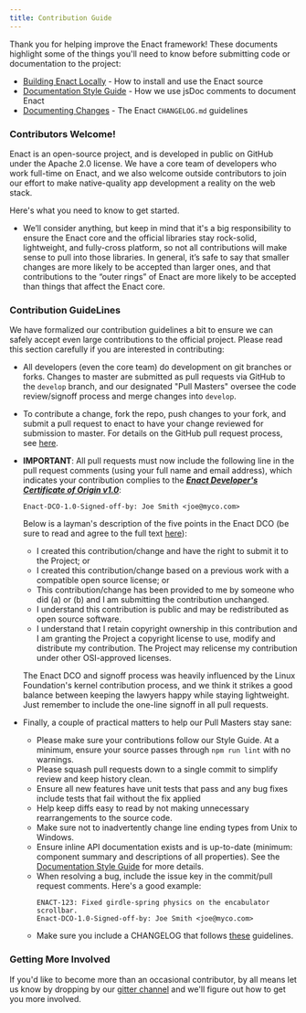 ```yaml
---
title: Contribution Guide
---
```


Thank you for helping improve the Enact framework! These documents highlight some of the things you'll need to know before
submitting code or documentation to the project:

<!-- *   [Coding Style Guide](./code-style.md) - The Enact code style explained -->
*   [Building Enact Locally](./building-enact-locally.md) - How to install and use the Enact source
*   [Documentation Style Guide](./documentation.md) - How we use jsDoc comments to document Enact
*   [Documenting Changes](./changelogs.md) -  The Enact `CHANGELOG.md` guidelines

### Contributors Welcome!

Enact is an open-source project, and is developed in public on GitHub under the Apache 2.0 license. We have a core team of
developers who work full-time on Enact, and we also welcome outside contributors to join our effort to make native-quality
app development a reality on the web stack.

Here's what you need to know to get started.

*   We’ll consider anything, but keep in mind that it's a big responsibility to ensure the Enact core and the official
	libraries stay rock-solid, lightweight, and fully-cross platform, so not all contributions will make sense to pull into
	those libraries. In general, it’s safe to say that smaller changes are more likely to be accepted than larger ones, and
	that contributions to the “outer rings” of Enact are more likely to be accepted than things that affect the Enact core.

### Contribution GuideLines

We have formalized our contribution guidelines a bit to ensure we can safely accept even large contributions to the official
project. Please read this section carefully if you are interested in contributing:

*   All developers (even the core team) do development on git branches or forks. Changes to master are submitted as pull requests
	via GitHub to the `develop` branch, and our designated "Pull Masters" oversee the code review/signoff process and merge changes
	into `develop`.

*   To contribute a change, fork the repo, push changes to your fork, and submit a pull request to enact to have your change
	reviewed for submission to master. For details on the GitHub pull request process, see [here](https://help.github.com/articles/using-pull-requests).

*   **IMPORTANT**: All pull requests must now include the following line in the pull request comments (using your full name and email
	address), which indicates your contribution complies to the ***[Enact Developer's Certificate of Origin v1.0](./dco.md)***:

	`Enact-DCO-1.0-Signed-off-by: Joe Smith <joe@myco.com>`

	Below is a layman's description of the five points in the Enact DCO (be sure to read and agree to the full text [here](./dco.md)):

	*   I created this contribution/change and have the right to submit it to the Project; or
	*   I created this contribution/change based on a previous work with a compatible open source license; or
	*   This contribution/change has been provided to me by someone who did (a) or (b) and I am submitting the contribution unchanged.
	*   I understand this contribution is public and may be redistributed as open source software.
	*   I understand that I retain copyright ownership in this contribution and I am granting the Project a copyright license to
		use, modify and distribute my contribution. The Project may relicense my contribution under other OSI-approved licenses.
	
	The Enact DCO and signoff process was heavily influenced by the Linux Foundation's kernel contribution process, and we think
	it strikes a good balance between keeping the lawyers happy while staying lightweight. Just remember to include the one-line
	signoff in all pull requests.

*   Finally, a couple of practical matters to help our Pull Masters stay sane:

	*   Please make sure your contributions follow our Style Guide.  At a minimum, ensure your source passes through
	`npm run lint` with no warnings.
	*   Please squash pull requests down to a single commit to simplify review and keep history clean.
	*   Ensure all new features have unit tests that pass and any bug fixes include tests that
	fail without the fix applied
	*   Help keep diffs easy to read by not making unnecessary rearrangements to the source code.
	*   Make sure not to inadvertently change line ending types from Unix to Windows.
	*   Ensure inline API documentation exists and is up-to-date (minimum: component summary and descriptions of all
	properties). See the [Documentation Style Guide](./documentation.md) for more details.
	*   When resolving a bug, include the issue key in the commit/pull request comments. Here's a good example:
		```
		ENACT-123: Fixed girdle-spring physics on the encabulator scrollbar.
		Enact-DCO-1.0-Signed-off-by: Joe Smith <joe@myco.com>
		```
	*   Make sure you include a CHANGELOG that follows [these](./changelogs.md) guidelines.

### Getting More Involved

If you'd like to become more than an occasional contributor, by all means let us know by dropping by
our [gitter channel](https://gitter.im/EnactJS/Lobby/~chat#share) and we'll figure out how to get
you more involved.

